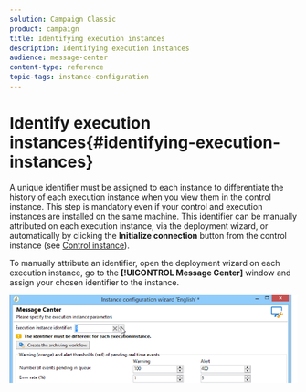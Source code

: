 ```yaml
---
solution: Campaign Classic
product: campaign
title: Identifying execution instances
description: Identifying execution instances
audience: message-center
content-type: reference
topic-tags: instance-configuration
---
```


# Identify execution instances{#identifying-execution-instances}

A unique identifier must be assigned to each instance to differentiate the history of each execution instance when you view them in the control instance. This step is mandatory even if your control and execution instances are installed on the same machine. This identifier can be manually attributed on each execution instance, via the deployment wizard, or automatically by clicking the **Initialize connection** button from the control instance (see [Control instance](../../message-center/using/creating-a-shared-connection.md#control-instance)).

To manually attribute an identifier, open the deployment wizard on each execution instance, go to the **[!UICONTROL Message Center]** window and assign your chosen identifier to the instance.

![](assets/messagecenter_id_execinstance_001.png)

